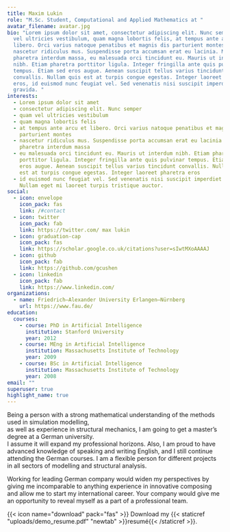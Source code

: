 ```yaml
---
title: Maxim Lukin
role: "M.Sc. Student, Computational and Applied Mathematics at "
avatar_filename: avatar.jpg
bio: "Lorem ipsum dolor sit amet, consectetur adipiscing elit. Nunc semper, quam
  vel ultricies vestibulum, quam magna lobortis felis, at tempus ante arcu et
  libero. Orci varius natoque penatibus et magnis dis parturient montes,
  nascetur ridiculus mus. Suspendisse porta accumsan erat eu lacinia. Morbi
  pharetra interdum massa, eu malesuada orci tincidunt eu. Mauris ut interdum
  nibh. Etiam pharetra porttitor ligula. Integer fringilla ante quis pulvinar
  tempus. Etiam sed eros augue. Aenean suscipit tellus varius tincidunt
  convallis. Nullam quis est at turpis congue egestas. Integer laoreet pharetra
  eros, id euismod nunc feugiat vel. Sed venenatis nisi suscipit imperdiet
  gravida. "
interests:
  - Lorem ipsum dolor sit amet
  - consectetur adipiscing elit. Nunc semper
  - quam vel ultricies vestibulum
  - quam magna lobortis felis
  - at tempus ante arcu et libero. Orci varius natoque penatibus et magnis dis
    parturient montes
  - nascetur ridiculus mus. Suspendisse porta accumsan erat eu lacinia. Morbi
    pharetra interdum massa
  - eu malesuada orci tincidunt eu. Mauris ut interdum nibh. Etiam pharetra
    porttitor ligula. Integer fringilla ante quis pulvinar tempus. Etiam sed
    eros augue. Aenean suscipit tellus varius tincidunt convallis. Nullam quis
    est at turpis congue egestas. Integer laoreet pharetra eros
  - id euismod nunc feugiat vel. Sed venenatis nisi suscipit imperdiet gravida.
    Nullam eget mi laoreet turpis tristique auctor.
social:
  - icon: envelope
    icon_pack: fas
    link: /#contact
  - icon: twitter
    icon_pack: fab
    link: https://twitter.com/ max lukin
  - icon: graduation-cap
    icon_pack: fas
    link: https://scholar.google.co.uk/citations?user=sIwtMXoAAAAJ
  - icon: github
    icon_pack: fab
    link: https://github.com/gcushen
  - icon: linkedin
    icon_pack: fab
    link: https://www.linkedin.com/
organizations:
  - name: Friedrich–Alexander University Erlangen–Nürnberg
    url: https://www.fau.de/
education:
  courses:
    - course: PhD in Artificial Intelligence
      institution: Stanford University
      year: 2012
    - course: MEng in Artificial Intelligence
      institution: Massachusetts Institute of Technology
      year: 2009
    - course: BSc in Artificial Intelligence
      institution: Massachusetts Institute of Technology
      year: 2008
email: ""
superuser: true
highlight_name: true
---
```

Being a person with a strong mathematical understanding of the methods used in simulation modelling,\
as well as experience in structural mechanics, I am going to get a master’s degree at a German university.\
I assume it will expand my professional horizons. Also, I am proud to have advanced knowledge of speaking and writing English, and I still continue attending the German courses. I am a flexible person for different projects in all sectors of modelling and structural analysis.

Working for leading German company would widen my perspectives by giving me incomparable to anything experience in innovative composing and allow me to start my international career. Your company would give me an opportunity to reveal myself as a part of a professional team.

{{< icon name="download" pack="fas" >}} Download my {{< staticref "uploads/demo_resume.pdf" "newtab" >}}resumé{{< /staticref >}}.